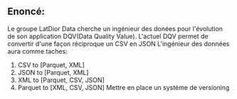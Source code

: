 ## Enoncé:
Le groupe LatDior Data cherche un ingénieur des donées pour l'évolution de son application DQV(Data Quality Value).
L'actuel DQV permet de convertir d'une façon réciproque un CSV en JSON
L'ingénieur des données aura comme taches:
1. CSV to [Parquet, XML]
2. JSON to [Parquet, XML]
3. XML to [Parquet, CSV, JSON]
4. Parquet to [XML, CSV, JSON]
Mettre en place un systéme de versioning
